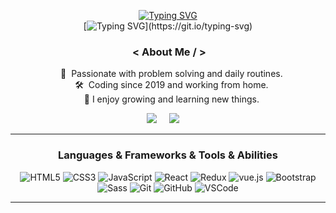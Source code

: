 <!--
**Zohoorparvaz/zohoorparvaz** is a ✨ _special_ ✨ repository because its `README.md` (this file) appears on your GitHub profile.

Here are some ideas to get you started:

- 🔭 I’m currently working on ...
- 🌱 I’m currently learning ...
- 👯 I’m looking to collaborate on ...
- 🤔 I’m looking for help with ...
- 💬 Ask me about ...
- 📫 How to reach me: ...
- 😄 Pronouns: ...
- ⚡ Fun fact: ...
-->

<div align="center">
 
[![Typing SVG](https://readme-typing-svg.herokuapp.com?font=Climate+Crisis&pause=1000&width=435&lines=Hello+from+the+other+side!;I+am+Alireza;I+am+a+software+developer;I+am+passionate+about+learning)](https://git.io/typing-svg)       
[![Typing SVG](https://readme-typing-svg.herokuapp.com?font=Montserrat&color=%239B8484&size=22&duration=4000&center=true&vCenter=true&width=416&lines=Welcome+to+my+Github+profile.;html%2C+css+%2Cjavascript%2C+react%2C+redux%2C+vue%2C+M365,...)](https://git.io/typing-svg) 
       
### &nbsp;< About Me / >

&nbsp;&nbsp;&nbsp;:heartbeat: &nbsp;Passionate with problem solving and daily routines.\
&nbsp;&nbsp;&nbsp;:hammer_and_wrench: &nbsp;Coding since 2019 and working from home.\
&nbsp;&nbsp;&nbsp;🤞 I enjoy growing and learning new things.

 <p align="center">
  <a href="mailto:zohoorparvaz@gmail.com"><img src="https://img.shields.io/badge/gmail-%23D14836.svg?&style=for-the-badge&logo=gmail&logoColor=white" /></a>&nbsp;&nbsp;&nbsp;&nbsp;
  <a href="https://www.linkedin.com/zohoorparvaz/"><img src="https://img.shields.io/badge/linkedin-%230077B5.svg?&style=for-the-badge&logo=linkedin&logoColor=white" /></a>&nbsp;&nbsp;&nbsp;&nbsp;
</p>
<hr>

### Languages & Frameworks & Tools & Abilities

![HTML5](https://img.shields.io/badge/Html5-E34F26.svg?&style=flat-square&logo=html5&logoColor=yellow&color=222)
![CSS3](https://img.shields.io/badge/Css3-%231572B6.svg?&style=flat-square&logo=css3&logoColor=yellow&color=222)
![JavaScript](https://img.shields.io/badge/JavaScript-323330.svg?&style=flat-square&logo=javascript&logoColor=yellow&color=222)
![React](https://img.shields.io/badge/React-E34F26.svg?&style=flat-square&logo=react&logoColor=yellow&color=222)
![Redux](https://img.shields.io/badge/Redux-02569B.svg?&style=flat-square&logo=redux&logoColor=yellow&color=222)
![vue.js](https://img.shields.io/badge/Vue-E34F26.svg?&style=flat-square&logo=Vue.js&logoColor=Green&color=000)
![Bootstrap](https://img.shields.io/badge/Bootstrap-E34F26.svg?&style=flat-square&logo=bootstrap&logoColor=yellow&color=222)
![Sass](https://img.shields.io/badge/Sass-02569B.svg?&style=flat-square&logo=sass&logoColor=yellow&color=222)
![Git](https://img.shields.io/badge/Git-%23F05033.svg?&style=flat-square&logo=git&logoColor=yellow&color=222)
![GitHub](https://img.shields.io/badge/Github-%23121011.svg?&style=flat-square&logo=github&logoColor=yellow&color=222)
![VSCode](https://img.shields.io/badge/VsCode-007ACC.svg?&style=flat-square&logo=visual-studio-code&logoColor=yellow&color=222)

<hr>

  <!-- <p><b>:gear: &nbsp;GitHub Statistics</b></p>
  <br/>
<p align="center">
 <img height="197px" src="[![GitHub Streak](https://streak-stats.demolab.com?user=zohoorparvaz&hide_border=true&border_radius=3.5&mode=weekly)](https://git.io/streak-stats)" />
</p> -->

</div>

